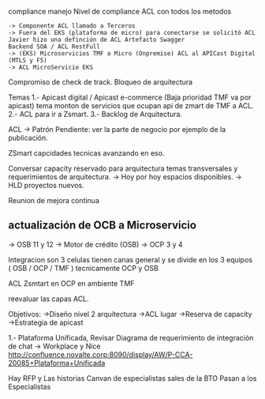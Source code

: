 compliance
manejo 
Nivel de compliance ACL con todos los metodos

    -> Componente ACL llamado a Terceros 
    -> Fuera del EKS (plataforma de micro) para conectarse se solicitó ACL
    Javier hizo una definción de ACL Artefacto Swagger
    Backend SOA / ACL RestFull
    -> (EKS) Microservicios TMF a Micro (Onpremise) ACL al APICast Digital (MTLS y F5)
    -> ACL MicroServicio EKS

Compromiso de check de track.
Bloqueo de arquitectura

Temas 
1.- Apicast digital / Apicast e-commerce (Baja prioridad TMF va por apicast) tema monton de servicios que ocupan api de zmart de TMF a ACL.
2.- ACL para ir a Zsmart.
3.- Backlog de Arquitectura.

ACL  -> Patrón 
Pendiente: ver la parte de negocio por ejemplo de la publicación.

ZSmart capcidades tecnicas avanzando en eso.

Conversar capacity reservado para arquitectura temas transversales y requerimientos de arquitectura.
-> Hoy por hoy espacios disponibles.
-> HLD proyectos nuevos.

Reunion de mejora continua

## actualización de OCB a Microservicio
-> OSB 11 y 12
-> Motor de crédito (OSB)
-> OCP 3 y 4 

Integracion son 3 celulas tienen canas general y se divide en los 3 equipos ( OSB / OCP / TMF ) tecnicamente OCP y OSB


ACL Zsmtart en OCP en ambiente TMF

reevaluar las capas ACL. 


Objetivos: 
->Diseño nivel 2 arquitectura
->ACL lugar
->Reserva de capacity
->Estrategia de apicast

1.- Plataforma Unificada, Revisar Diagrama de requerimiento de integración de chat -> Workplace y Nice
http://confluence.novalte.corp:8090/display/AW/P-CCA-20085+Plataforma+Unificada

Hay RFP y Las historias
Canvan de especialistas sales de la BTO Pasan a los Especialistas 